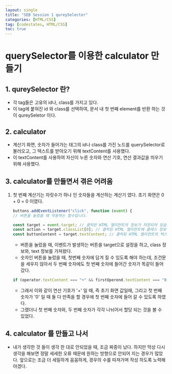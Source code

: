 ```yaml
---
layout: single
title: "SEB Session 1 qureySelector"
categories: [HTML/CSS]
tag: [codestates, HTML/CSS]
toc: true
---
```


# querySelector를 이용한 calculator 만들기

## 1. qureySelector 란?

- 각 tag들은 고유의 id나, class를 가지고 있다.
- 이 tag에 붙혀진 id 와 class를 선택하여, 문서 내 첫 번째 element를 반환 하는 것이 qureySeletor 이다.

## 2. calculator

- 계산기 화면, 숫자가 들어가는 태그의 id나 class를 가진 노드를 querySelector로 불러오고, 그 텍스트를 받아오기 위해 textContent를 사용했다.
- 이 textContent를 사용하여 자신이 누른 숫자와 연산 기호, 연산 결과값을 띄우기 위해 사용했다.

## 3. calculator를 만들면서 겪은 어려움

1. 첫 번째 계산기는 자릿수가 하나 인 숫자들을 계산하는 계산기 였다. 초기 화면은 0 + 0 = 0 이였다.

   ```javascript
   buttons.addEventListener("click", function (event) {
   // 버튼을 눌렀을 때 작동하는 함수입니다.

   const target = event.target; // 클릭된 HTML 엘리먼트의 정보가 저장되어 있습니다.
   const action = target.classList[0]; // 클릭된 HTML 엘리먼트에 클레스 정보를 가져옵니다.
   const buttonContent = target.textContent; // 클릭된 HTML 엘리먼트의 텍스트 정보를 가져옵니다.
   ```

   - 버튼을 눌렀을 때, 이벤트가 발생하는 버튼을 target으로 설정을 하고, class 정보와, text 정보를 가져왔다.
   - 숫자인 버튼을 눌렀을 때, 첫번째 숫자에 담겨 질 수 있도록 해야 하는데, 조건문을 세우지 않아서 두 번째 숫자에도 첫 번째 숫자에 들어간 숫자가 똑같이 들어갔다.

   ```javascript
   if (operator.textContent === "+" && firstOperend.textContent === "0") {
   ```

   - 그래서 이와 같이 연산 기호가 '+' 일 때, 즉 초기 화면 값일때, 그리고 첫 번째 숫자가 '0' 일 때 둘 다 만족을 할 경우에 첫 번째 숫자에 들어 갈 수 있도록 하였다.
   - 그랬더니 첫 번째 숫자와, 두 번째 숫자가 각각 나뉘어서 할당 되는 것을 볼 수 있었다.

## 4. calculator 를 만들고 나서

- 내가 생각한 것 들이 생각 한 대로 안되었을 때, 조금 짜증이 났다. 하지만 막상 다시 생각을 해보면 정말 세세한 오류 때문에 원하는 방향으로 안되어 지는 경우가 많았다. 앞으로는 조금 더 세밀하게 꼼꼼하게, 경우의 수를 따져가며 작성 하도록 노력해야겠다.

